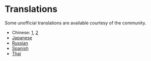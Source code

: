 # Translations

Some unofficial translations are available courtesy of the community.

- Chinese: [1](https://eddiewen.gitbooks.io/rscss/content/), [2](https://github.com/suhaotian/rscss-zh-cn)
- [Japanese](http://qiita.com/kk6/items/760efba180ec526903db)
- [Russian](https://github.com/zzz/rscss-ru)
- [Spanish](https://github.com/jameskolce/rscss-es)
- [Thai](http://rscss.in.th/)
